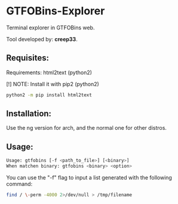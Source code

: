 # GTFOBins-Explorer
Terminal explorer in GTFOBins web.

Tool developed by: **creep33**.

## Requisites: 
Requirements: html2text (python2)

[!] NOTE: Install it with pip2 (python2)

```bash
python2 -m pip install html2text
```

## Installation:
Use the ng version for arch, and the normal one for other distros.

## Usage: 
```bash 
Usage: gtfobins [-f <path_to_file>] [<binary>]
When matchen binary: gtfobins <binary> <option>
```

You can use the "-f" flag to input a list generated with the following command:

```bash
find / \-perm -4000 2>/dev/null > /tmp/filename
```
